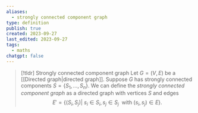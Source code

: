 ```yaml
---
aliases:
  - strongly connected component graph
type: definition
publish: true
created: 2023-09-27
last_edited: 2023-09-27
tags:
  - maths
chatgpt: false
---
```

> [!tldr] Strongly connected component graph
> Let $G = (V,E)$ be a [[Directed graph|directed graph]]. Suppose $G$ has strongly connected components $S = \{S_1, \ldots, S_n\}$. We can define the *strongly connected component graph* as a directed graph with vertices $S$ and edges 
> $$E' =\{(S_i, S_j) \vert \ s_i \in S_i, s_j \in S_j\ \mbox{ with } (s_i, s_j) \in E\}.$$



